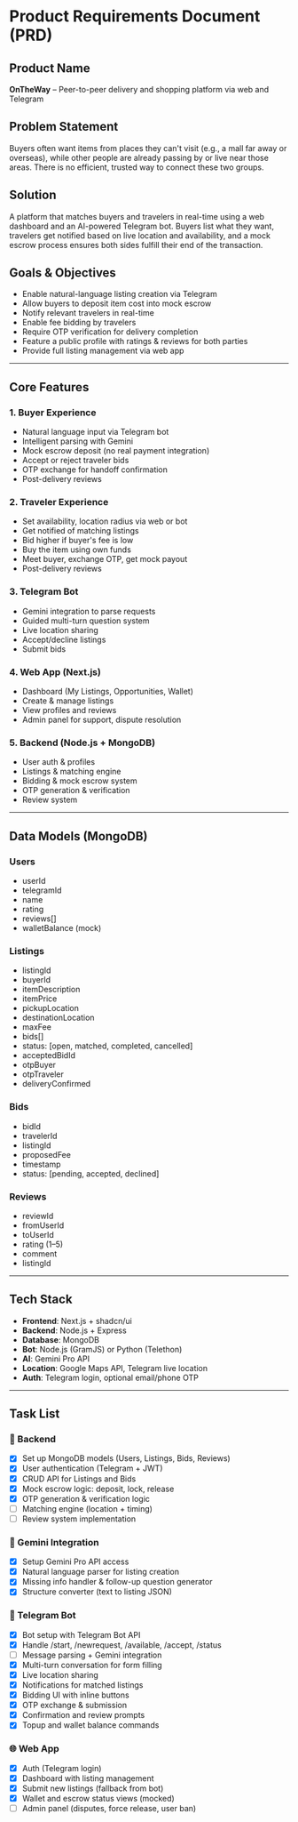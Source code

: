 # Product Requirements Document (PRD)

## Product Name

**OnTheWay** – Peer-to-peer delivery and shopping platform via web and Telegram

## Problem Statement

Buyers often want items from places they can't visit (e.g., a mall far away or overseas), while other people are already passing by or live near those areas. There is no efficient, trusted way to connect these two groups.

## Solution

A platform that matches buyers and travelers in real-time using a web dashboard and an AI-powered Telegram bot. Buyers list what they want, travelers get notified based on live location and availability, and a mock escrow process ensures both sides fulfill their end of the transaction.

## Goals & Objectives

- Enable natural-language listing creation via Telegram
- Allow buyers to deposit item cost into mock escrow
- Notify relevant travelers in real-time
- Enable fee bidding by travelers
- Require OTP verification for delivery completion
- Feature a public profile with ratings & reviews for both parties
- Provide full listing management via web app

---

## Core Features

### 1. **Buyer Experience**

- Natural language input via Telegram bot
- Intelligent parsing with Gemini
- Mock escrow deposit (no real payment integration)
- Accept or reject traveler bids
- OTP exchange for handoff confirmation
- Post-delivery reviews

### 2. **Traveler Experience**

- Set availability, location radius via web or bot
- Get notified of matching listings
- Bid higher if buyer's fee is low
- Buy the item using own funds
- Meet buyer, exchange OTP, get mock payout
- Post-delivery reviews

### 3. **Telegram Bot**

- Gemini integration to parse requests
- Guided multi-turn question system
- Live location sharing
- Accept/decline listings
- Submit bids

### 4. **Web App (Next.js)**

- Dashboard (My Listings, Opportunities, Wallet)
- Create & manage listings
- View profiles and reviews
- Admin panel for support, dispute resolution

### 5. **Backend (Node.js + MongoDB)**

- User auth & profiles
- Listings & matching engine
- Bidding & mock escrow system
- OTP generation & verification
- Review system

---

## Data Models (MongoDB)

### Users

- userId
- telegramId
- name
- rating
- reviews[]
- walletBalance (mock)

### Listings

- listingId
- buyerId
- itemDescription
- itemPrice
- pickupLocation
- destinationLocation
- maxFee
- bids[]
- status: [open, matched, completed, cancelled]
- acceptedBidId
- otpBuyer
- otpTraveler
- deliveryConfirmed

### Bids

- bidId
- travelerId
- listingId
- proposedFee
- timestamp
- status: [pending, accepted, declined]

### Reviews

- reviewId
- fromUserId
- toUserId
- rating (1–5)
- comment
- listingId

---

## Tech Stack

- **Frontend**: Next.js + shadcn/ui
- **Backend**: Node.js + Express
- **Database**: MongoDB
- **Bot**: Node.js (GramJS) or Python (Telethon)
- **AI**: Gemini Pro API
- **Location**: Google Maps API, Telegram live location
- **Auth**: Telegram login, optional email/phone OTP

---

## Task List

### 🔧 Backend

- [x] Set up MongoDB models (Users, Listings, Bids, Reviews)
- [x] User authentication (Telegram + JWT)
- [x] CRUD API for Listings and Bids
- [x] Mock escrow logic: deposit, lock, release
- [x] OTP generation & verification logic
- [ ] Matching engine (location + timing)
- [ ] Review system implementation

### 🧠 Gemini Integration

- [x] Setup Gemini Pro API access
- [x] Natural language parser for listing creation
- [x] Missing info handler & follow-up question generator
- [x] Structure converter (text to listing JSON)

### 🤖 Telegram Bot

- [x] Bot setup with Telegram Bot API
- [x] Handle /start, /newrequest, /available, /accept, /status
- [ ] Message parsing + Gemini integration
- [x] Multi-turn conversation for form filling
- [x] Live location sharing
- [x] Notifications for matched listings
- [x] Bidding UI with inline buttons
- [x] OTP exchange & submission
- [x] Confirmation and review prompts
- [x] Topup and wallet balance commands

### 🌐 Web App

- [x] Auth (Telegram login)
- [x] Dashboard with listing management
- [x] Submit new listings (fallback from bot)
- [x] Wallet and escrow status views (mocked)
- [ ] Admin panel (disputes, force release, user ban)
